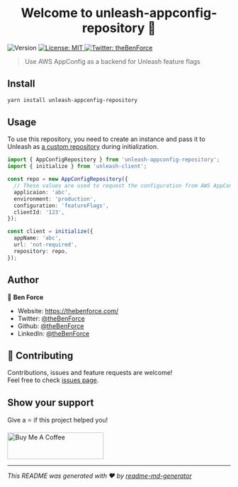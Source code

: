<h1 align="center">Welcome to unleash-appconfig-repository 👋</h1>
<p>
  <img alt="Version" src="https://img.shields.io/npm/v/unleash-appconfig-repository" />
  <a href="#" target="_blank">
    <img alt="License: MIT" src="https://img.shields.io/badge/License-MIT-yellow.svg" />
  </a>
  <a href="https://twitter.com/theBenForce" target="_blank">
    <img alt="Twitter: theBenForce" src="https://img.shields.io/twitter/follow/theBenForce.svg?style=social" />
  </a>
</p>

> Use AWS AppConfig as a backend for Unleash feature flags

## Install

```sh
yarn install unleash-appconfig-repository
```

## Usage

To use this repository, you need to create an instance and pass it to Unleash
as [a custom repository](https://github.com/Unleash/unleash-client-node#custom-repository) during initialization.

```typescript
import { AppConfigRepository } from 'unleash-appconfig-repository';
import { initialize } from 'unleash-client';

const repo = new AppConfigRepository({
  // These values are used to request the configuration from AWS AppConfig
  applicaion: 'abc',
  environment: 'production',
  configuration: 'featureFlags',
  clientId: '123',
});

const client = initialize({
  appName: 'abc',
  url: 'not-required',
  repository: repo,
});
```

## Author

👤 **Ben Force**

* Website: https://thebenforce.com/
* Twitter: [@theBenForce](https://twitter.com/theBenForce)
* Github: [@theBenForce](https://github.com/theBenForce)
* LinkedIn: [@theBenForce](https://linkedin.com/in/theBenForce)

## 🤝 Contributing

Contributions, issues and feature requests are welcome!<br />Feel free to check [issues page](https://github.com/theBenForce/Unleash-AppConfig-Repository/issues). 

## Show your support

Give a ⭐️ if this project helped you!

<a href="https://www.buymeacoffee.com/theBenForce" target="_blank"><img src="https://cdn.buymeacoffee.com/buttons/v2/default-green.png" alt="Buy Me A Coffee" style="height: 60px !important;width: 217px !important;" ></a>

***
_This README was generated with ❤️ by [readme-md-generator](https://github.com/kefranabg/readme-md-generator)_
